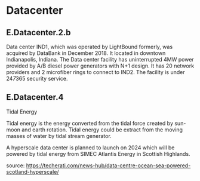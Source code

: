 # Datacenter

## E.Datacenter.2.b

Data center IND1, which was operated by LightBound formerly, was acquired by DataBank in December 2018. It located in downtown Indianapolis, Indiana. The Data center facility has uninterrupted 4MW power provided by A/B diesel power generators with N+1 design. It has 20 network providers and 2 microfiber rings to connect to IND2. The facility is under 24*7*365 security service.

## E.Datacenter.4

Tidal Energy

Tidal energy is the energy converted from the tidal force created by sun-moon and earth rotation. Tidal energy could be extract from the moving masses of water by tidal stream generator.

A hyperscale data center is planned to launch on 2024 which will be powered by tidal energy from SIMEC Atlantis Energy in Scottish Highlands. 

source: https://techerati.com/news-hub/data-centre-ocean-sea-powered-scotland-hyperscale/ 